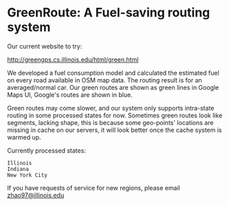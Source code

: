 # GreenRoute: A Fuel-saving routing system

Our current website to try:

http://greengps.cs.illinois.edu/html/green.html

We developed a fuel consumption model and calculated the estimated fuel on every road available in OSM map data. The routing result is for an averaged/normal car.
Our green routes are shown as green lines in Google Maps UI, Google's routes are shown in blue. 

Green routes may come slower, and our system only supports intra-state routing in some processed states for now. Sometimes green routes look like segments, lacking shape, this is because some geo-points' locations are missing in cache on our servers, it will look better once the cache system is warmed up. 

Currently processed states:
```
Illinois
Indiana
New York City
```

If you have requests of service for new regions, please email zhao97@illinois.edu